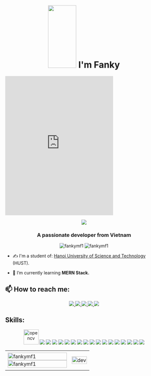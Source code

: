 <h1 align="center"> <img src="https://assets.pinterest.com/ext/embed.html?id=666884657305898404" height="200" width="90" frameborder="0" scrolling="no"> I'm Fanky</h1>
<iframe src="https://assets.pinterest.com/ext/embed.html?id=666884657305898404" height="445" width="345" frameborder="0" scrolling="no" ></iframe>
<p align="center"><img src="https://img.icons8.com/color/48/000000/vietnam-circular.png"/></p>
<h3 align="center">A passionate developer from Vietnam </h3>
<p align="center"> <img src="https://komarev.com/ghpvc/?username=fankymf1" alt="fankymf1" /> <img src="https://badges.pufler.dev/repos/fankymf1" alt="fankymf1" /> </p>

- ✍ I'm a student of: [Hanoi University of Science and Technology](https://hust.edu.vn) (HUST).

- 🌱 I’m currently learning **MERN Stack.**


## 📫 How to reach me:
<p align="center">
  <a href="https://linkedin.com/in/fankymf" target="_blank">
    <img src="https://img.icons8.com/fluent/48/000000/linkedin.png"/>
  </a>
  <a href="https://www.facebook.com/fanky.hientran" alt="Facebook">
    <img src="https://img.icons8.com/color/64/000000/facebook-circled--v3.png"/>
  </a> 
  <a href="https://github.com/fankymf1" alt="Github">
    <img src="https://img.icons8.com/fluent/48/000000/github.png"/>

  <a href="mailto:hientranhuu64@gmail.com" alt="Email">
    <img src="https://img.icons8.com/fluency/64/000000/mail.png"/>
  </a>
    <a href="https://www.instagram.com/fankypowerlifting/" alt="instagram">
    <img src="https://img.icons8.com/color/64/000000/instagram-new--v2.png"/>
  </a>
</p>

## Skills:
<p align="center">
  <img src="https://www.vectorlogo.zone/logos/opencv/opencv-icon.svg" alt="opencv" width="48" height="48"/> 
  <img src="https://img.icons8.com/color/48/000000/microsoft-sql-server.png"/>
  <img src="https://img.icons8.com/color/48/000000/mysql-logo.png"/>
  <img src="https://img.icons8.com/cotton/64/000000/source-code--v3.png"/>
  <img src="https://img.icons8.com/color/48/000000/css3.png"/>
  <img src="https://img.icons8.com/color/48/000000/git.png"/>
  <img src="https://img.icons8.com/color/48/000000/github-2.png"/>
  <img src="https://img.icons8.com/color/48/000000/visual-studio-code-2019.png"/>
  <img src="https://img.icons8.com/color/48/000000/visual-studio-2019.png"/>
  <img src="https://img.icons8.com/color/48/000000/c-plus-plus-logo.png"/>
  <img src="https://img.icons8.com/color/48/000000/c-programming.png"/>
  <img src="https://img.icons8.com/external-flaticons-flat-flat-icons/64/000000/external-algorithms-data-analytics-flaticons-flat-flat-icons.png"/>
  <img src="https://img.icons8.com/color/48/000000/html-5--v1.png"/>
  <img src="https://img.icons8.com/color/48/000000/java-coffee-cup-logo--v2.png"/>
  <img src="https://img.icons8.com/color/48/000000/dart.png"/>
  <img src="https://img.icons8.com/fluency/48/000000/flutter.png"/>
  <img src="https://img.icons8.com/color/48/000000/javascript--v2.png"/>
  <img src="https://img.icons8.com/cotton/64/000000/web-design--v2.png"/>
</p>

<table style="width:100%;">
  <tr>
    <td>
      <img src="https://github-readme-stats.vercel.app/api/top-langs/?username=fankymf1&bg_color=FFFFFF00&text_color=179fa3&layout=compact&hide=CSS&langs_count=10&custom_title=Top%20ngôn%20ngữ%20được%20dùng" alt="fankymf1" width="100%"/>
      <img src="https://github-readme-stats.vercel.app/api?username=fankymf1&bg_color=FFFFFF00&text_color=179fa3&show_icons=true&count_private=true&include_all_commits=true&custom_title=Hoạt%20động%20trên%20Github" alt="fankymf1" width="100%"/>
    </td>
    <td>
      <p align="center"> 
        <img src="https://cdn.dribbble.com/users/1059583/screenshots/4171367/coding-freak.gif" alt="dev" width="100%"/>
      </p>
    </td>
  </tr>
</table>
